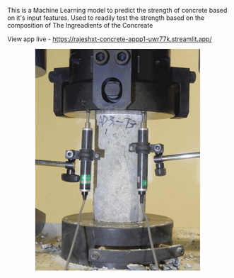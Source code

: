 This is a Machine Learning model to predict the strength of concrete based on it's input features. 
Used to readily test the strength based on the composition of The Ingreadients of the Concreate

View app live  - https://rajeshxt-concrete-appp1-uwr77k.streamlit.app/

![](images/Compressive_strength_test.gif)